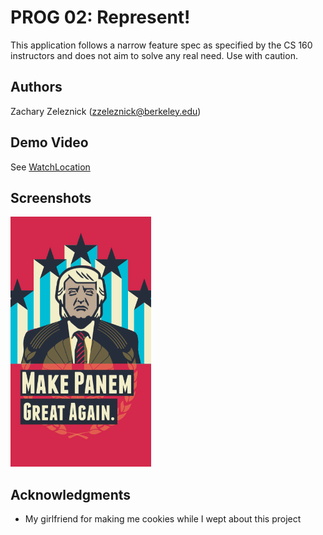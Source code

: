 # PROG 02: Represent!

This application follows a narrow feature spec as specified by the CS 160 instructors and does not aim to solve any real need. Use with caution.

## Authors

Zachary Zeleznick ([zzeleznick@berkeley.edu](mailto:zzeleznick@berkeley.edu))

## Demo Video

See [WatchLocation](https://youtu.be/lq2phIDBIXY)

## Screenshots

<img src="screenshots/Launch Screen.png" height="400" alt="Screenshot"/>

## Acknowledgments

* My girlfriend for making me cookies while I wept about this project